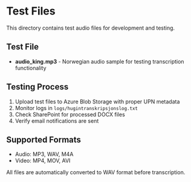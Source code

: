 # Test Files

This directory contains test audio files for development and testing.

## Test File

- **audio_king.mp3** - Norwegian audio sample for testing transcription functionality

## Testing Process

1. Upload test files to Azure Blob Storage with proper UPN metadata
2. Monitor logs in `logs/hugintranskripsjonslog.txt`
3. Check SharePoint for processed DOCX files
4. Verify email notifications are sent

## Supported Formats

- Audio: MP3, WAV, M4A
- Video: MP4, MOV, AVI

All files are automatically converted to WAV format before transcription.